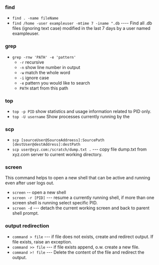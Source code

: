 ### find
- `find . -name fileName` 
- `find /home -user exampleuser -mtime 7 -iname ".db`   ---- Find all .db files (ignoring text case) modified in the last 7 days by a user named exampleuser.
### grep
- `grep -rnw 'PATH' -e 'pattern'`
  - `-r` recursive 
  - `-n` show line number in output
  - `-w` match the whole word
  - `-i` ignore case
  - `-e` pattern you would like to search 
  - `PATH` start from this path

### top 
- `top -p PID`  show statistics and usage information related to PID only. 
- `top -U username` Show processes currently running by the 
### scp 
- `scp [sourceUser@SourceAddreess]:SourcePath [destUser@destAddress]:destPath` 
- `scp user@xyz.com:/scratch/dump.txt .` --- copy file dump.txt from xyz.com server to current working directory. 
### screen 
This command helps to open a new shell that can be active and running even after user logs out. 
- `screen` -- open a new shell
- `screen -r [PID]` --- resume a currently running shell, if more than one screen shell is running select specific PID. 
- `screen -d` --- detach the current working screen and back to parent shell prompt. 
### output redirection
- `command > file` --- if file does not exists, create and redirect output. If file exists, raise an exception. 
- `command >> file` --- if file exists append, o.w. create a new file. 
- `command >! file` --- Delete the content of the file and redirect the output. 

